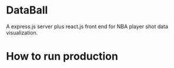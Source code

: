 # DataBall
A express.js server plus react.js front end for NBA player shot data visualization.

# How to run production
```
```

